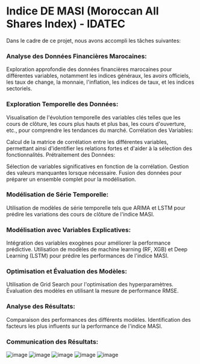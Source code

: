 # Indice DE MASI (Moroccan All Shares Index) - IDATEC

Dans le cadre de ce projet, nous avons accompli les tâches suivantes:

### **Analyse des Données Financières Marocaines:**
Exploration approfondie des données financières marocaines pour différentes variables, notamment les indices généraux, les avoirs officiels, les taux de change, la monnaie, l'inflation, les indices de taux, et les indices sectoriels.
### Exploration Temporelle des Données:

Visualisation de l'évolution temporelle des variables clés telles que les cours de clôture, les cours plus hauts et plus bas, les cours d'ouverture, etc., pour comprendre les tendances du marché.
Corrélation des Variables:

Calcul de la matrice de corrélation entre les différentes variables, permettant ainsi d'identifier les relations fortes et d'aider à la sélection des fonctionnalités.
Prétraitement des Données:

Sélection de variables significatives en fonction de la corrélation.
Gestion des valeurs manquantes lorsque nécessaire.
Fusion des données pour préparer un ensemble complet pour la modélisation.

### Modélisation de Série Temporelle:

Utilisation de modèles de série temporelle tels que ARIMA et LSTM pour prédire les variations des cours de clôture de l'indice MASI.
###  Modélisation avec Variables Explicatives:

Intégration des variables exogènes pour améliorer la performance prédictive.
Utilisation de modèles de machine learning (RF, XGB) et Deep Learning (LSTM) pour prédire les performances de l'indice MASI.
### Optimisation et Évaluation des Modèles:

Utilisation de Grid Search pour l'optimisation des hyperparamètres.
Évaluation des modèles en utilisant la mesure de performance RMSE.
### Analyse des Résultats:

Comparaison des performances des différents modèles.
Identification des facteurs les plus influents sur la performance de l'indice MASI.
### Communication des Résultats:
![image](https://github.com/AbdellahiDah/Etud_de_cas-IDATEC/assets/99772783/c2af3b2a-b2aa-4369-915c-742e830517bd)
![image](https://github.com/AbdellahiDah/Etud_de_cas-IDATEC/assets/99772783/d21e5182-9c3a-4105-af50-17a248126b1e)
![image](https://github.com/AbdellahiDah/Etud_de_cas-IDATEC/assets/99772783/55448214-2e7c-4638-9e84-6e1f337f7889)
![image](https://github.com/AbdellahiDah/Etud_de_cas-IDATEC/assets/99772783/632fe1aa-e075-41f6-86ab-ab81a870f2fb)
![image](https://github.com/AbdellahiDah/Etud_de_cas-IDATEC/assets/99772783/a188af33-ea70-4aaa-a356-5f28a0e4e734)

